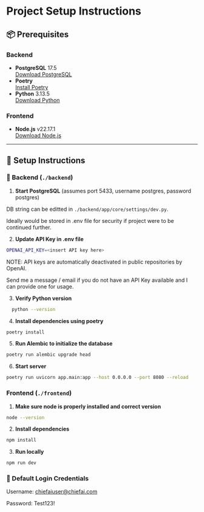 # Project Setup Instructions

## 📦 Prerequisites

### Backend
- **PostgreSQL** 17.5  
  [Download PostgreSQL](https://www.postgresql.org/download/)
- **Poetry**  
  [Install Poetry](https://python-poetry.org/docs/#installation)
- **Python** 3.13.5  
  [Download Python](https://www.python.org/downloads/)

### Frontend
- **Node.js** v22.17.1  
  [Download Node.js](https://nodejs.org/en/download)

---

## 🚀 Setup Instructions

### 🔧 Backend (`./backend`)

1. **Start PostgreSQL** (assumes port 5433, username postgres, password postgres)

DB string can be editted in `./backend/app/core/settings/dev.py`.

Ideally would be stored in .env file for security if project were to be continued further.

2. **Update API Key in .env file**
```bash
OPENAI_API_KEY=<insert API key here>
```
NOTE: API keys are automatically deactivated in public repositories by OpenAI.

Send me a message / email if you do not have an API Key available and I can provide one for usage.

3. **Verify Python version**
```bash
  python --version
```
4. **Install dependencies using poetry**
```bash
poetry install
```
5. **Run Alembic to initialize the database**
```bash
poetry run alembic upgrade head
```
6. **Start server**
```bash
poetry run uvicorn app.main:app --host 0.0.0.0 --port 8080 --reload
```

###  Frontend (`./frontend`)

1. **Make sure node is properly installed and correct version**
```bash
node --version
```
2. **Install dependencies**
```bash
npm install
```
3. **Run locally**
```bash
npm run dev
```

### 🔐 Default Login Credentials
Username: chiefaiuser@chiefai.com

Password: Test123!

